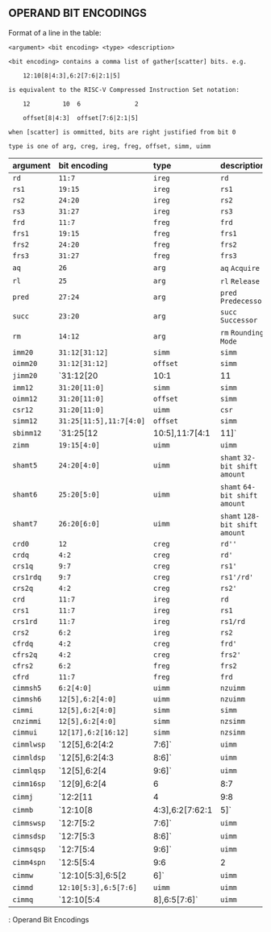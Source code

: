 ## OPERAND BIT ENCODINGS

Format of a line in the table:

`<argument> <bit encoding> <type> <description>`

`<bit encoding> contains a comma list of gather[scatter] bits. e.g.`

`    12:10[8|4:3],6:2[7:6|2:1|5]`

`is equivalent to the RISC-V Compressed Instruction Set notation:`

`    12         10  6               2`

`    offset[8|4:3]  offset[7:6|2:1|5]`

`when [scatter] is ommitted, bits are right justified from bit 0`

`type is one of arg, creg, ireg, freg, offset, simm, uimm`

| argument     | bit encoding                   | type      | description                        |
|--------------|:-------------------------------|:----------|:-----------------------------------|
| `rd`         | `11:7`                         | `ireg`    | `rd`                               |
| `rs1`        | `19:15`                        | `ireg`    | `rs1`                              |
| `rs2`        | `24:20`                        | `ireg`    | `rs2`                              |
| `rs3`        | `31:27`                        | `ireg`    | `rs3`                              |
| `frd`        | `11:7`                         | `freg`    | `frd`                              |
| `frs1`       | `19:15`                        | `freg`    | `frs1`                             |
| `frs2`       | `24:20`                        | `freg`    | `frs2`                             |
| `frs3`       | `31:27`                        | `freg`    | `frs3`                             |
| `aq`         | `26`                           | `arg`     | `aq`        `Acquire`              |
| `rl`         | `25`                           | `arg`     | `rl`        `Release`              |
| `pred`       | `27:24`                        | `arg`     | `pred`      `Predecessor`          |
| `succ`       | `23:20`                        | `arg`     | `succ`      `Successor`            |
| `rm`         | `14:12`                        | `arg`     | `rm`        `Rounding Mode`        |
| `imm20`      | `31:12[31:12]`                 | `simm`    | `simm`                             |
| `oimm20`     | `31:12[31:12]`                 | `offset`  | `simm`                             |
| `jimm20`     | `31:12[20|10:1|11|19:12]`      | `offset`  | `simm`      `PC relative jump`     |
| `imm12`      | `31:20[11:0]`                  | `simm`    | `simm`                             |
| `oimm12`     | `31:20[11:0]`                  | `offset`  | `simm`                             |
| `csr12`      | `31:20[11:0]`                  | `uimm`    | `csr`                              |
| `simm12`     | `31:25[11:5],11:7[4:0]`        | `offset`  | `simm`                             |
| `sbimm12`    | `31:25[12|10:5],11:7[4:1|11]`  | `offset`  | `simm`      `PC relative branch`   |
| `zimm`       | `19:15[4:0]`                   | `uimm`    | `uimm`                             |
| `shamt5`     | `24:20[4:0]`                   | `uimm`    | `shamt`     `32-bit shift amount`  |
| `shamt6`     | `25:20[5:0]`                   | `uimm`    | `shamt`     `64-bit shift amount`  |
| `shamt7`     | `26:20[6:0]`                   | `uimm`    | `shamt`     `128-bit shift amount` |
| `crd0`       | `12`                           | `creg`    | `rd''`                             |
| `crdq`       | `4:2`                          | `creg`    | `rd'`                              |
| `crs1q`      | `9:7`                          | `creg`    | `rs1'`                             |
| `crs1rdq`    | `9:7`                          | `creg`    | `rs1'/rd'`                         |
| `crs2q`      | `4:2`                          | `creg`    | `rs2'`                             |
| `crd`        | `11:7`                         | `ireg`    | `rd`                               |
| `crs1`       | `11:7`                         | `ireg`    | `rs1`                              |
| `crs1rd`     | `11:7`                         | `ireg`    | `rs1/rd`                           |
| `crs2`       | `6:2`                          | `ireg`    | `rs2`                              |
| `cfrdq`      | `4:2`                          | `creg`    | `frd'`                             |
| `cfrs2q`     | `4:2`                          | `creg`    | `frs2'`                            |
| `cfrs2`      | `6:2`                          | `freg`    | `frs2`                             |
| `cfrd`       | `11:7`                         | `freg`    | `frd`                              |
| `cimmsh5`    | `6:2[4:0]`                     | `uimm`    | `nzuimm`                           |
| `cimmsh6`    | `12[5],6:2[4:0]`               | `uimm`    | `nzuimm`                           |
| `cimmi`      | `12[5],6:2[4:0]`               | `simm`    | `simm`                             |
| `cnzimmi`    | `12[5],6:2[4:0]`               | `simm`    | `nzsimm`                           |
| `cimmui`     | `12[17],6:2[16:12]`            | `simm`    | `nzsimm`                           |
| `cimmlwsp`   | `12[5],6:2[4:2|7:6]`           | `uimm`    | `uimm`                             |
| `cimmldsp`   | `12[5],6:2[4:3|8:6]`           | `uimm`    | `uimm`                             |
| `cimmlqsp`   | `12[5],6:2[4|9:6]`             | `uimm`    | `uimm`                             |
| `cimm16sp`   | `12[9],6:2[4|6|8:7|5]`         | `simm`    | `nzsimm`                           |
| `cimmj`      | `12:2[11|4|9:8|10|6|7|3:1|5]`  | `simm`    | `simm`      `PC relative jump`     |
| `cimmb`      | `12:10[8|4:3],6:2[7:62:1|5]`   | `simm`    | `simm`      `PC relative branch`   |
| `cimmswsp`   | `12:7[5:2|7:6]`                | `uimm`    | `uimm`                             |
| `cimmsdsp`   | `12:7[5:3|8:6]`                | `uimm`    | `uimm`                             |
| `cimmsqsp`   | `12:7[5:4|9:6]`                | `uimm`    | `uimm`                             |
| `cimm4spn`   | `12:5[5:4|9:6|2|3]`            | `uimm`    | `nzuimm`                           |
| `cimmw`      | `12:10[5:3],6:5[2|6]`          | `uimm`    | `uimm`                             |
| `cimmd`      | `12:10[5:3],6:5[7:6]`          | `uimm`    | `uimm`                             |
| `cimmq`      | `12:10[5:4|8],6:5[7:6]`        | `uimm`    | `uimm`                             |
: Operand Bit Encodings
